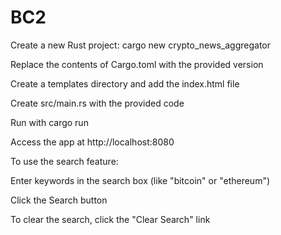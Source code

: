 # BC2
Create a new Rust project: cargo new crypto_news_aggregator

Replace the contents of Cargo.toml with the provided version

Create a templates directory and add the index.html file

Create src/main.rs with the provided code

Run with cargo run

Access the app at http://localhost:8080

To use the search feature:

Enter keywords in the search box (like "bitcoin" or "ethereum")

Click the Search button

To clear the search, click the "Clear Search" link
